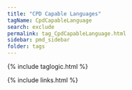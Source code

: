 ```yaml
---
title: "CPD Capable Languages"
tagName: CpdCapableLanguage
search: exclude
permalink: tag_CpdCapableLanguage.html
sidebar: pmd_sidebar
folder: tags
---
```

{% include taglogic.html %}

{% include links.html %}
